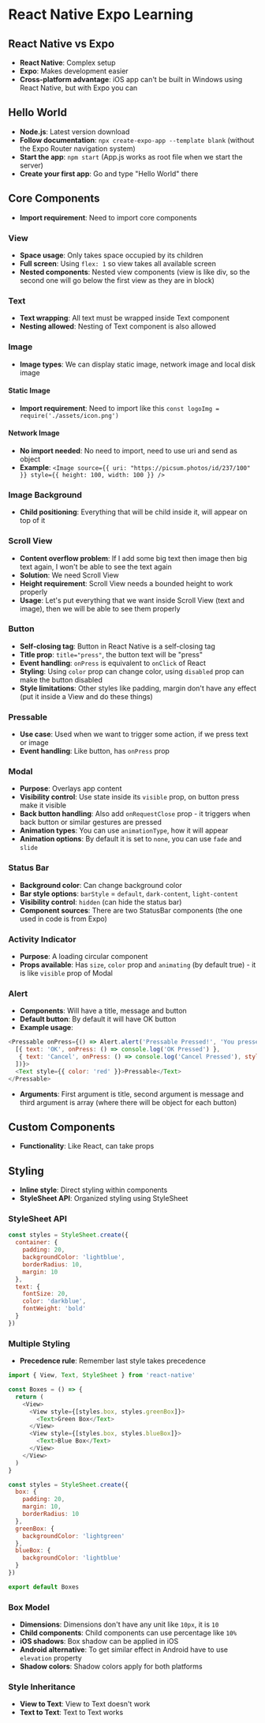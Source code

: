 # React Native Expo Learning

## React Native vs Expo

- **React Native**: Complex setup
- **Expo**: Makes development easier
- **Cross-platform advantage**: iOS app can't be built in Windows using React Native, but with Expo you can


## Hello World

- **Node.js**: Latest version download
- **Follow documentation**: `npx create-expo-app --template blank` (without the Expo Router navigation system)
- **Start the app**: `npm start` (App.js works as root file when we start the server)
- **Create your first app**: Go and type "Hello World" there


## Core Components

- **Import requirement**: Need to import core components

### View

- **Space usage**: Only takes space occupied by its children
- **Full screen**: Using `flex: 1` so view takes all available screen
- **Nested components**: Nested view components (view is like div, so the second one will go below the first view as they are in block)


### Text

- **Text wrapping**: All text must be wrapped inside Text component
- **Nesting allowed**: Nesting of Text component is also allowed


### Image

- **Image types**: We can display static image, network image and local disk image

#### Static Image
- **Import requirement**: Need to import like this `const logoImg = require('./assets/icon.png')`

#### Network Image
- **No import needed**: No need to import, need to use uri and send as object
- **Example**: `<Image source={{ uri: "https://picsum.photos/id/237/100" }} style={{ height: 100, width: 100 }} />`

### Image Background

- **Child positioning**: Everything that will be child inside it, will appear on top of it


### Scroll View

- **Content overflow problem**: If I add some big text then image then big text again, I won't be able to see the text again
- **Solution**: We need Scroll View
- **Height requirement**: Scroll View needs a bounded height to work properly
- **Usage**: Let's put everything that we want inside Scroll View (text and image), then we will be able to see them properly

### Button

- **Self-closing tag**: Button in React Native is a self-closing tag
- **Title prop**: `title="press"`, the button text will be "press"
- **Event handling**: `onPress` is equivalent to `onClick` of React
- **Styling**: Using `color` prop can change color, using `disabled` prop can make the button disabled
- **Style limitations**: Other styles like padding, margin don't have any effect (put it inside a View and do these things)

### Pressable

- **Use case**: Used when we want to trigger some action, if we press text or image
- **Event handling**: Like button, has `onPress` prop

### Modal

- **Purpose**: Overlays app content
- **Visibility control**: Use state inside its `visible` prop, on button press make it visible
- **Back button handling**: Also add `onRequestClose` prop - it triggers when back button or similar gestures are pressed
- **Animation types**: You can use `animationType`, how it will appear
- **Animation options**: By default it is set to `none`, you can use `fade` and `slide`

### Status Bar

- **Background color**: Can change background color
- **Bar style options**: `barStyle` = `default`, `dark-content`, `light-content`
- **Visibility control**: `hidden` (can hide the status bar)
- **Component sources**: There are two StatusBar components (the one used in code is from Expo)

### Activity Indicator

- **Purpose**: A loading circular component
- **Props available**: Has `size`, `color` prop and `animating` (by default true) - it is like `visible` prop of Modal

### Alert

- **Components**: Will have a title, message and button
- **Default button**: By default it will have OK button
- **Example usage**:
```javascript
<Pressable onPress={() => Alert.alert('Pressable Pressed!', 'You pressed the Pressable component!',
  [{ text: 'OK', onPress: () => console.log('OK Pressed') },
   { text: 'Cancel', onPress: () => console.log('Cancel Pressed'), style: 'cancel' }
  ])}>
  <Text style={{ color: 'red' }}>Pressable</Text>
</Pressable>
```
- **Arguments**: First argument is title, second argument is message and third argument is array (where there will be object for each button)

## Custom Components

- **Functionality**: Like React, can take props

## Styling

- **Inline style**: Direct styling within components
- **StyleSheet API**: Organized styling using StyleSheet

### StyleSheet API

```javascript
const styles = StyleSheet.create({
  container: {
    padding: 20,
    backgroundColor: 'lightblue',
    borderRadius: 10,
    margin: 10
  },
  text: {
    fontSize: 20,
    color: 'darkblue',
    fontWeight: 'bold'
  }
})
```

### Multiple Styling

- **Precedence rule**: Remember last style takes precedence

```javascript
import { View, Text, StyleSheet } from 'react-native'

const Boxes = () => {
  return (
    <View>
      <View style={[styles.box, styles.greenBox]}>
        <Text>Green Box</Text>
      </View>
      <View style={[styles.box, styles.blueBox]}>
        <Text>Blue Box</Text>
      </View>
    </View>
  )
}

const styles = StyleSheet.create({
  box: {
    padding: 20,
    margin: 10,
    borderRadius: 10
  },
  greenBox: {
    backgroundColor: 'lightgreen'
  },
  blueBox: {
    backgroundColor: 'lightblue'
  }
})

export default Boxes
```

### Box Model

- **Dimensions**: Dimensions don't have any unit like `10px`, it is `10`
- **Child components**: Child components can use percentage like `10%`
- **iOS shadows**: Box shadow can be applied in iOS
- **Android alternative**: To get similar effect in Android have to use `elevation` property
- **Shadow colors**: Shadow colors apply for both platforms

### Style Inheritance

- **View to Text**: View to Text doesn't work
- **Text to Text**: Text to Text works